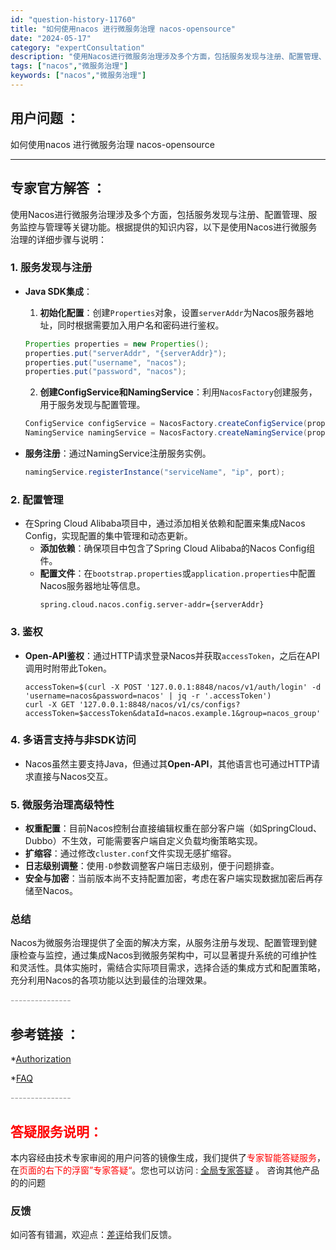 ```yaml
---
id: "question-history-11760"
title: "如何使用nacos 进行微服务治理 nacos-opensource"
date: "2024-05-17"
category: "expertConsultation"
description: "使用Nacos进行微服务治理涉及多个方面，包括服务发现与注册、配置管理、服务监控与管理等关键功能。根据提供的知识内容，以下是使用Nacos进行微服务治理的详细步骤与说明：### 1. **服务发现与注册**- **Java SDK集成**：  1. **初始化配置**：创建`Properties`对"
tags: ["nacos","微服务治理"]
keywords: ["nacos","微服务治理"]
---
```


## 用户问题 ： 
 如何使用nacos 进行微服务治理 nacos-opensource 

---------------
## 专家官方解答 ：

使用Nacos进行微服务治理涉及多个方面，包括服务发现与注册、配置管理、服务监控与管理等关键功能。根据提供的知识内容，以下是使用Nacos进行微服务治理的详细步骤与说明：

### 1. **服务发现与注册**

- **Java SDK集成**：
  1. **初始化配置**：创建`Properties`对象，设置`serverAddr`为Nacos服务器地址，同时根据需要加入用户名和密码进行鉴权。
    ```java
    Properties properties = new Properties();
    properties.put("serverAddr", "{serverAddr}");
    properties.put("username", "nacos");
    properties.put("password", "nacos");
    ```
  2. **创建ConfigService和NamingService**：利用`NacosFactory`创建服务，用于服务发现与配置管理。
    ```java
    ConfigService configService = NacosFactory.createConfigService(properties);
    NamingService namingService = NacosFactory.createNamingService(properties);
    ```

- **服务注册**：通过NamingService注册服务实例。
  ```java
  namingService.registerInstance("serviceName", "ip", port);
  ```

### 2. **配置管理**

- 在Spring Cloud Alibaba项目中，通过添加相关依赖和配置来集成Nacos Config，实现配置的集中管理和动态更新。
  - **添加依赖**：确保项目中包含了Spring Cloud Alibaba的Nacos Config组件。
  - **配置文件**：在`bootstrap.properties`或`application.properties`中配置Nacos服务器地址等信息。
    ```
    spring.cloud.nacos.config.server-addr={serverAddr}
    ```

### 3. **鉴权**

- **Open-API鉴权**：通过HTTP请求登录Nacos并获取`accessToken`，之后在API调用时附带此Token。
  ```shell
  accessToken=$(curl -X POST '127.0.0.1:8848/nacos/v1/auth/login' -d 'username=nacos&password=nacos' | jq -r '.accessToken')
  curl -X GET '127.0.0.1:8848/nacos/v1/cs/configs?accessToken=$accessToken&dataId=nacos.example.1&group=nacos_group'
  ```

### 4. **多语言支持与非SDK访问**

- Nacos虽然主要支持Java，但通过其**Open-API**，其他语言也可通过HTTP请求直接与Nacos交互。

### 5. **微服务治理高级特性**

- **权重配置**：目前Nacos控制台直接编辑权重在部分客户端（如SpringCloud、Dubbo）不生效，可能需要客户端自定义负载均衡策略实现。
- **扩缩容**：通过修改`cluster.conf`文件实现无感扩缩容。
- **日志级别调整**：使用`-D`参数调整客户端日志级别，便于问题排查。
- **安全与加密**：当前版本尚不支持配置加密，考虑在客户端实现数据加密后再存储至Nacos。

### 总结

Nacos为微服务治理提供了全面的解决方案，从服务注册与发现、配置管理到健康检查与监控，通过集成Nacos到微服务架构中，可以显著提升系统的可维护性和灵活性。具体实施时，需结合实际项目需求，选择合适的集成方式和配置策略，充分利用Nacos的各项功能以达到最佳的治理效果。


<font color="#949494">---------------</font> 


## 参考链接 ：

*[Authorization](https://nacos.io/docs/latest/guide/user/auth)
 
 *[FAQ](https://nacos.io/docs/latest/guide/user/faq)


 <font color="#949494">---------------</font> 
 


## <font color="#FF0000">答疑服务说明：</font> 

本内容经由技术专家审阅的用户问答的镜像生成，我们提供了<font color="#FF0000">专家智能答疑服务</font>，在<font color="#FF0000">页面的右下的浮窗”专家答疑“</font>。您也可以访问 : [全局专家答疑](https://answer.opensource.alibaba.com/docs/intro) 。 咨询其他产品的的问题

### 反馈
如问答有错漏，欢迎点：[差评](https://ai.nacos.io/user/feedbackByEnhancerGradePOJOID?enhancerGradePOJOId=13787)给我们反馈。
